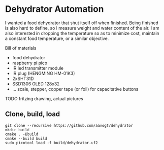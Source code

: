 # Dehydrator Automation

I wanted a food dehydrator that shut itself off when finished. Being finished is also hard to define, so I measure weight and water content of the air. I am also interested in dropping the temperature so as to minimize cost, maintain a constant food temperature, or a similar objective.

Bill of materials

  - food dehydrator
  - raspberry pi pico
  - IR led transmitter module
  - IR plug (HENGMING HM-01K3)
  - 2xSHT31D
  - SSD1306 OLED 128x32
  - ... scale, stepper, copper tape (or foil) for capacitative buttons

TODO fritzing drawing, actual pictures

## Clone, build, load

```
git clone --recursive https://github.com/aavogt/dehydrator
mkdir build
cmake . -Bbuild
cmake --build build
sudo picotool load -f build/dehydrator.uf2
```
